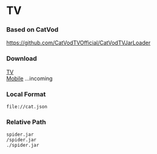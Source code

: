 # TV

### Based on CatVod  
https://github.com/CatVodTVOfficial/CatVodTVJarLoader

### Download
[TV](https://github.com/FongMi/TV/blob/main/release/leanback.apk?raw=true "leanback.apk")  
[Mobile](https://github.com/FongMi/TV/ "mobile.apk")  ...incoming

### Local Format
    file://cat.json

### Relative Path
    spider.jar
    /spider.jar
    ./spider.jar

